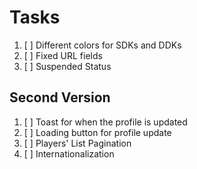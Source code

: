 # Tasks

1. [ ] Different colors for SDKs and DDKs
2. [ ] Fixed URL fields
3. [ ] Suspended Status

## Second Version

1. [ ] Toast for when the profile is updated
2. [ ] Loading button for profile update
3. [ ] Players' List Pagination
4. [ ] Internationalization
